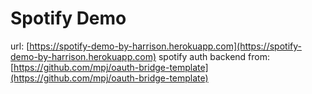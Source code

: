 # Spotify Demo

url: [https://spotify-demo-by-harrison.herokuapp.com](https://spotify-demo-by-harrison.herokuapp.com)
spotify auth backend from: [https://github.com/mpj/oauth-bridge-template](https://github.com/mpj/oauth-bridge-template)